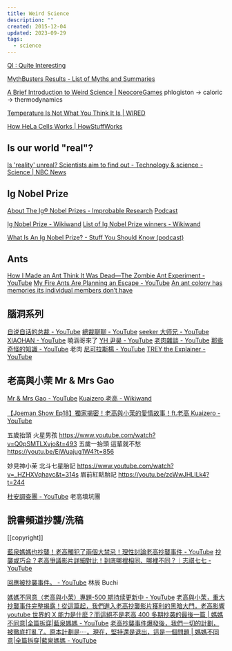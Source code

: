 ```yaml
---
title: Weird Science
description: ""
created: 2015-12-04
updated: 2023-09-29
tags:
  - science
---
```


[QI : Quite Interesting](http://qi.com/feed)

[MythBusters Results - List of Myths and Summaries](https://mythresults.com/)

[A Brief Introduction to Weird Science | NeocoreGames](https://www.neocoregames.com/2015/06/a-brief-introduction-to-weird-science/)
phlogiston -> caloric -> thermodynamics

[Temperature Is Not What You Think It Is | WIRED](https://www.wired.com/story/temperature-is-not-what-you-think-it-is/)

[How HeLa Cells Works | HowStuffWorks](https://science.howstuffworks.com/life/cellular-microscopic/hela-cell.htm/printable)

## Is our world "real"?

[Is 'reality' unreal? Scientists aim to find out - Technology & science - Science | NBC News](http://www.nbcnews.com/id/50232422/ns/technology_and_science-science/t/reality-unreal-scientists-work-way-find-out/#.XR9-_JNKjq1)

## Ig Nobel Prize

[About The Ig® Nobel Prizes - Improbable Research](http://www.improbable.com/ig/)
[Podcast](https://improbable.com/category/the-weekly-improbable-research-podcast/)

[Ig Nobel Prize - Wikiwand](http://www.wikiwand.com/en/Ig_Nobel_Prize)
[List of Ig Nobel Prize winners - Wikiwand](https://www.wikiwand.com/en/List_of_Ig_Nobel_Prize_winners)

[What Is An Ig Nobel Prize? - Stuff You Should Know (podcast)](https://player.fm/series/stuff-you-should-know/what-is-an-ig-nobel-prize)

## Ants

[How I Made an Ant Think It Was Dead—The Zombie Ant Experiment - YouTube](https://www.youtube.com/watch?v=ZPw9dSV6y2c)
[My Fire Ants Are Planning an Escape - YouTube](https://www.youtube.com/watch?v=lrnDOovsmfg)
[An ant colony has memories its individual members don’t have](https://thenextweb.com/syndication/2019/10/05/an-ant-colony-has-memories-its-individual-members-dont-have/)

## 腦洞系列

[自说自话的总裁 - YouTube](https://www.youtube.com/@STBoss)
[總裁聊聊 - YouTube](https://www.youtube.com/@BossPrating)
[seeker 大师兄 - YouTube](https://www.youtube.com/@seeker7603)
[XIAOHAN - YouTube](https://www.youtube.com/@xiaohan-ufo) 曉涵哥來了
[YH 尹昊 - YouTube](https://www.youtube.com/@yh4212)
[老肉雜談 - YouTube](https://www.youtube.com/@LR_Talk)
[那些奇怪的知識 - YouTube](https://www.youtube.com/playlist?list=PLwSXERWUG_xQC0zUTOyS4nQ4KvLjxeIbH) 老肉
[尼可拉斯楊 - YouTube](https://www.youtube.com/@NicolasYoung)
[TREY the Explainer - YouTube](https://www.youtube.com/@TREYtheExplainer)

## 老高與小茉 Mr & Mrs Gao

[Mr & Mrs Gao - YouTube](https://www.youtube.com/@laogao)
[Kuaizero 老高 - Wikiwand](https://www.wikiwand.com/zh-hant/Kuaizero_%E8%80%81%E9%AB%98)

[【Joeman Show Ep18】獨家揭密！老高與小茉的愛情故事！ft.老高 Kuaizero - YouTube](https://www.youtube.com/watch?v=mp20RqlJwbo)

五歲抬頭
火星男孩 https://www.youtube.com/watch?v=Q0pSMTLXvjo&t=493
五歲一抬頭 這輩就不愁 https://youtu.be/EiWuajug1W4?t=856

妙見神小茉
北斗七星胎記 https://www.youtube.com/watch?v=_HZHXVqhayc&t=314s
眉前紅點胎記 https://youtu.be/zcWwJHLILk4?t=244

[杜安調查團 - YouTube](https://www.youtube.com/channel/UCgINx_OgGVlRzHC9hzj6lew) 老高填坑團

## 說書頻道抄襲/洗稿

[[copyright]]

[藍泉媽媽也抄襲！老高觸犯了兩個大禁忌！理性討論老高抄襲事件 - YouTube](https://www.youtube.com/watch?v=CsFfVsiUO6w)
[抄襲或巧合？老高爭議影片詳細對比！到底哪裡相同、哪裡不同？｜志祺七七 - YouTube](https://www.youtube.com/watch?v=U0bp7u-9M5g)

[回應被抄襲事件。 - YouTube](https://www.youtube.com/watch?v=ShIWDQQdk9U) 林辰 Buchi

[媽媽不同意（老高與小茉）專題-500 期持续更新中 - YouTube](https://www.youtube.com/playlist?list=PL2ljJ4u2tioXJlwFc8zQuR1zAMR2Vovpz)
[老高與小茉，重大抄襲事件完整揭露！從這篇起，我們進入老高抄襲影片獲利的黑暗大門，老高影響 youtube 世界的 X 能力是什麽？而這絕不是老高 400 多期抄袭的最後一篇 | 媽媽不同意|全篇拆穿|藍泉媽媽 - YouTube](https://www.youtube.com/watch?v=Sjwa23smUEM)
[老高抄襲事件爆發後，我們一切的計劃，被徹底打亂了。原本計劃是····。現在，堅持還是退出，這是一個問題 | 媽媽不同意|全篇拆穿|藍泉媽媽 - YouTube](https://www.youtube.com/watch?v=thYeeVj0UWw)
